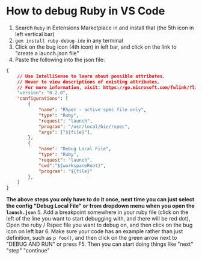 # How to debug Ruby in VS Code

 1. Search `Ruby` in Extensions Marketplace in and install that (the 5th icon in left vertical bar)
 2. `gem install ruby-debug-ide` in any terminal
 3. Click on the bug icon (4th icon) in left bar, and click on the link to "create a launch.json file"
 4. Paste the following into the json file:
```JSON
{
    // Use IntelliSense to learn about possible attributes.
    // Hover to view descriptions of existing attributes.
    // For more information, visit: https://go.microsoft.com/fwlink/?linkid=830387
    "version": "0.2.0",
    "configurations": [
        {
            "name": "RSpec - active spec file only",
            "type": "Ruby",
            "request": "launch",
            "program": "/usr/local/bin/rspec",
            "args": ["${file}"],
        },
        {
            "name": "Debug Local File",
            "type": "Ruby",
            "request": "launch",
            "cwd":"${workspaceRoot}",
            "program": "${file}"
        },
    ]
}
```

**The above steps you only have to do it once, next time you can just select the config "Debug Local File" or  from dropdown menu when you open the `launch.json`**
5. Add a breakpoint somewhere in your ruby file (click on the left of the line you want to start debugging with, and there will be red dot), Open the ruby / Rspec file you want to debug on, and then click on the bug icon on left bar
6. Make sure your code has an example rather than just definition, such as `p foo()`, and then click on the green arrow next to "DEBUG AND RUN" or press F5. Then you can start doing things like "next" "step" "continue"




